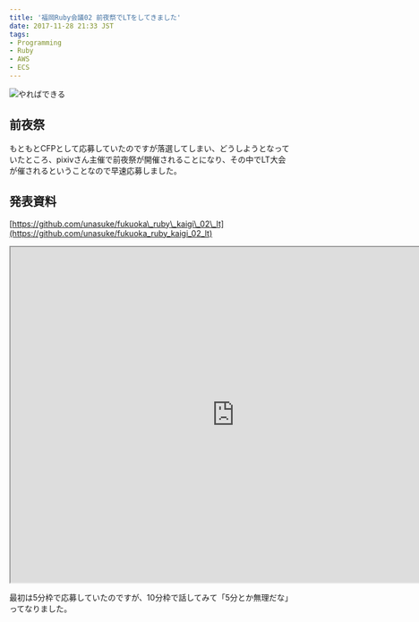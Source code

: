 ```yaml
---
title: '福岡Ruby会議02 前夜祭でLTをしてきました'
date: 2017-11-28 21:33 JST
tags:
- Programming
- Ruby
- AWS
- ECS
---
```


![やればできる](2017/fukuokark02_lt.jpg)

## 前夜祭
もともとCFPとして応募していたのですが落選してしまい、どうしようとなっていたところ、pixivさん主催で前夜祭が開催されることになり、その中でLT大会が催されるということなので早速応募しました。

## 発表資料
[https://github.com/unasuke/fukuoka\_ruby\_kaigi\_02\_lt](https://github.com/unasuke/fukuoka_ruby_kaigi_02_lt)

<iframe src='https://unasuke.github.io/fukuoka_ruby_kaigi_02_lt/' width='800px' height='600px'></iframe>

最初は5分枠で応募していたのですが、10分枠で話してみて「5分とか無理だな」ってなりました。
